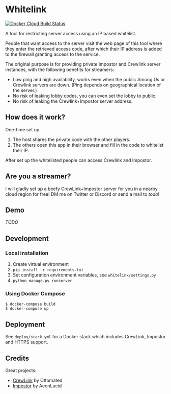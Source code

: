 # Whitelink

[![Docker Cloud Build Status](https://img.shields.io/docker/cloud/build/mhvis/whitelink)](https://hub.docker.com/r/mhvis/whitelink)

A tool for restricting server access using an IP based whitelist.

People that want access to the server visit the web page of this tool where they enter the retrieved access code, after which their IP address is added to the firewall granting access to the service.

The original purpose is for providing private Impostor and Crewlink server instances, with the following benefits for streamers:

* Low ping and high availability, works even when the public Among Us or Crewlink servers are down. (Ping depends on geographical location of the server.)
* No risk of leaking lobby codes, you can even set the lobby to public.
* No risk of leaking the Crewlink+Impostor server address.

## How does it work?

One-time set up:

1. The host shares the private code with the other players.
2. The others open this app in their browser and fill in the code to whitelist their IP.
   
After set up the whitelisted people can access Crewlink and Impostor.

## Are you a streamer?

I will gladly set up a beefy CrewLink+Impostor server for you in a nearby cloud region for free!
DM me on Twitter or Discord or send a mail to _todo_!

## Demo

_TODO_



## Development

### Local installation

1. Create virtual environment
2. `pip install -r requirements.txt`
3. Set configuration environment variables, see `whitelink/settings.py`
4. `python manage.py runserver`

### Using Docker Compose

```shell
$ docker-compose build
$ docker-compose up
```


## Deployment

See `deploy/stack.yml` for a Docker stack which includes CrewLink, Impostor and HTTPS support.

## Credits

Great projects:

* [CrewLink](https://github.com/ottomated/CrewLink-server) by Ottomated
* [Impostor](https://github.com/Impostor/Impostor) by AeonLucid
